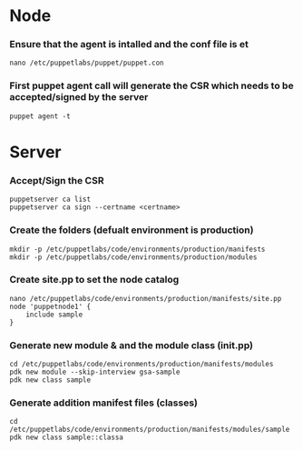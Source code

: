 # Node
### Ensure that the agent is intalled and the conf file is et
```nano /etc/puppetlabs/puppet/puppet.con```
### First puppet agent call will generate the CSR which needs to be accepted/signed by the server
```puppet agent -t```
# Server
### Accept/Sign the CSR
```
puppetserver ca list
puppetserver ca sign --certname <certname>
```
### Create the folders (defualt environment is production)
```
mkdir -p /etc/puppetlabs/code/environments/production/manifests
mkdir -p /etc/puppetlabs/code/environments/production/modules
```
### Create site.pp to set the node catalog
```
nano /etc/puppetlabs/code/environments/production/manifests/site.pp
node 'puppetnode1' {
    include sample
}
```
### Generate new module & and the module class (init.pp)
```
cd /etc/puppetlabs/code/environments/production/manifests/modules
pdk new module --skip-interview gsa-sample
pdk new class sample
```
### Generate addition manifest files (classes)
```
cd /etc/puppetlabs/code/environments/production/manifests/modules/sample
pdk new class sample::classa
```
